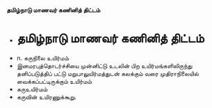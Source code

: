 **தமிழ்நாடு மாணவர் கணினித் திட்டம்**
- # தமிழ்நாடு மாணவர் கணினித் திட்டம்
- n. கருநிலை உயிர்மம்
- இனமரபுத்தொடர்ச்சியை முன்னிட்டு உடலின் பிற உயிர்மங்களிலிருந்து தனிப்படுத்திப் பட்டு மறுபாலுயிர்மத்துடன் கலக்கும் வரை முதிராநிலையில் வைக்கப்பட்டிருக்கும் உயிர்மம்
- கருஉயிர்மம்
- கருவின் உயிரணுக்கூறு.

